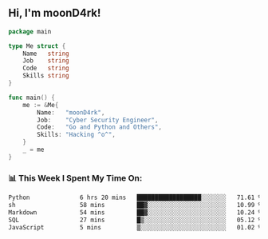 <h2> Hi, I'm moonD4rk!</h2>

```go
package main

type Me struct {
	Name   string
	Job    string
	Code   string
	Skills string
}

func main() {
	me := &Me{
		Name:   "moonD4rk",
		Job:    "Cyber Security Engineer",
		Code:   "Go and Python and Others",
		Skills: "Hacking ^o^",
	}
	_ = me
}
```

<h3>📊 This Week I Spent My Time On:</h3>
<!-- <img align='right' src="https://github-readme-stats.vercel.app/api?username=moond4rk&show_icons=true&theme=radical", width="300" height="150"> -->

<!--START_SECTION:waka-->

```txt
Python              6 hrs 20 mins   ██████████████████░░░░░░░   71.61 %
sh                  58 mins         ██▓░░░░░░░░░░░░░░░░░░░░░░   10.99 %
Markdown            54 mins         ██▓░░░░░░░░░░░░░░░░░░░░░░   10.24 %
SQL                 27 mins         █▒░░░░░░░░░░░░░░░░░░░░░░░   05.12 %
JavaScript          5 mins          ▒░░░░░░░░░░░░░░░░░░░░░░░░   01.02 %
```

<!--END_SECTION:waka-->

